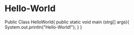 # Hello-World
Public Class HelloWorld{
   public static void main (strg[] args){
      System.out.println("Hello-World!");
      }
   }
